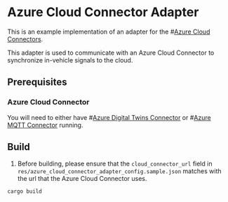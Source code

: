 # Azure Cloud Connector Adapter

This is an example implementation of an adapter for the #[Azure Cloud Connectors](../../cloud_connectors/azure/README.md).

This adapter is used to communicate with an Azure Cloud Connector to synchronize in-vehicle signals to the cloud.

## Prerequisites

### Azure Cloud Connector

You will need to either have #[Azure Digital Twins Connector](../../cloud_connectors/azure/digital_twins_connector/README.md) or #[Azure MQTT Connector](../../cloud_connectors/azure/mqtt_connector/README.md) running.

## Build

1. Before building, please ensure that the `cloud_connector_url` field in `res/azure_cloud_connector_adapter_config.sample.json` matches with the url that the Azure Cloud Connector uses.

```shell
cargo build
```
